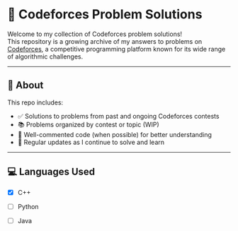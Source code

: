 # 🚀 Codeforces Problem Solutions

Welcome to my collection of Codeforces problem solutions!  
This repository is a growing archive of my answers to problems on [Codeforces](https://codeforces.com/), a competitive programming platform known for its wide range of algorithmic challenges.

---

## 📌 About

This repo includes:
- ✅ Solutions to problems from past and ongoing Codeforces contests
- 📚 Problems organized by contest or topic (WIP)
- 💬 Well-commented code (when possible) for better understanding
- 🔁 Regular updates as I continue to solve and learn

---

## 💻 Languages Used

- [x] C++
- [ ] Python
- [ ] Java  

